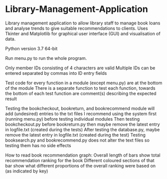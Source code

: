 # Library-Management-Application
Library management application to allow library staff to manage book loans and analyse trends to give suitable recommendations to clients.
Uses Tkinter and Matplotlib for graphical user interface (GUI) and visualisation of data.

Python version 3.7 64-bit

Run menu.py to run the whole program.

Only member IDs consisting of 4 characters are valid
Multiple IDs can be entered separated by commas into ID entry fields

Test code for every function in a module (except menu.py) are at the bottom of the module
There is a separate function to test each function, towards the bottom of each test function are comment(s) describing the expected result

Testing the bookcheckout, bookreturn, and bookrecommend module will add (undesired) entries to the txt files
I recommend using the system first (running menu.py) before testing individual modules
Then testing bookcheckout.py before bookreturn.py then maybe remove the latest entry in logfile.txt (created during the tests)
After testing the database.py, maybe remove the latest entry in logfile.txt (created during the test)
Testing booksearch.py and bookrecommend.py does not alter the text files so testing them has no side effects

How to read book recommendation graph:
Overall length of bars show total recommendation ranking for the book
Different coloured sections of that bar show what different proportions of the overall ranking were based on (as indicated by key)
